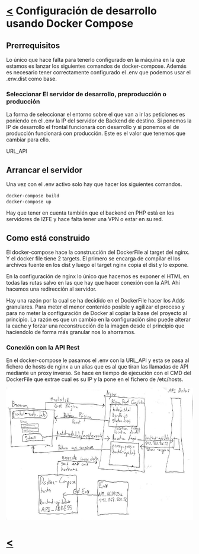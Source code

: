 # [<](../../Readme.md) Configuración de desarrollo usando Docker Compose
## Prerrequisitos
Lo único que hace falta para tenerlo configurado en la máquina en la que estamos es lanzar los siguientes comandos de docker-compose. Además es necesario tener correctamente configurado el .env que podemos usar el .env.dist como base.

### Seleccionar El servidor de desarrollo, preproducción o producción
La forma de seleccionar el entorno sobre el que van a ir las peticiones es poniendo en el .env la IP del servidor de Backend de destino. Si ponemos la IP de desarrollo el frontal funcionará con desarrollo y si ponemos el de producción funcionará con producción. Este es el valor que tenemos que cambiar para ello.

URL_API
## Arrancar el servidor
Una vez con el .env activo solo hay que hacer los siguientes comandos.

```
docker-compose build
docker-compose up
```

Hay que tener en cuenta también que el backend en PHP está en los servidores de IZFE y hace falta tener una VPN o estar en su red.

## Como está construido

El docker-compose hace la construcción del DockerFile al target del nginx. Y el docker file tiene 2 targets. El primero se encarga de compilar el los archivos fuente en los dist y luego el target nginx copia el dist y lo expone.

En la configuración de nginx lo único que hacemos es exponer el HTML en todas las rutas salvo en las que hay que hacer conexión con la API. Ahí hacemos una redirección al servidor.

Hay una razón por la cual se ha decidido en el DockerFile hacer los Adds granulares. Para meter el menor contenido posible y agilizar el proceso y para no meter la configuración de Docker al copiar la base del proyecto al principio.
La razón es que un cambio en la configuración sino puede alterar la cache y forzar una reconstrucción de la imagen desde el principio que haciendolo de forma más granular nos lo ahorramos.

### Conexión con la API Rest

En el docker-compose le pasamos el .env con la URL_API y esta se pasa al fichero de hosts de nginx a un alias que es al que tiran las llamadas de API mediante un proxy inverso. Se hace en tiempo de ejecución con el CMD del DockerFile que extrae cual es su IP y la pone en el fichero de /etc/hosts.

![Docker squeme](../resources/docker-with-reverse-proxy-squeme.jpg)

# [<](../../Readme.md)
